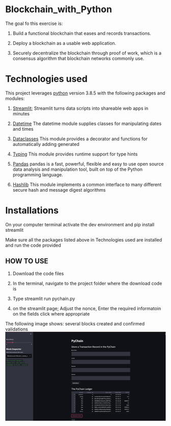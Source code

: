 # Blockchain_with_Python


The goal fo this exercise is: 


1. Build a functional blockchain that eases and records transactions.

2. Deploy a blockchain as a usable web application.

3. Securely decentralize the blockchain through proof of work, which is a consensus algorithm that blockchain networks commonly use.


# Technologies used

This project leverages [python](https://www.python.org/) version 3.8.5 with the following packages and modules:

1. [Streamlit](https://streamlit.io);  Streamlit turns data scripts into shareable web apps in minutes


2. [Datetime](https://docs.python.org/3/library/datetime.html) The datetime module supplies classes for manipulating dates and times


3. [Dataclasses](https://docs.python.org/3/library/dataclasses.html) This module provides a decorator and functions for automatically adding generated


4. [Typing](https://docs.python.org/3/library/typing.html#module-typing) This module provides runtime support for type hints


5. [Pandas](https://pandas.pydata.org) pandas is a fast, powerful, flexible and easy to use open source data analysis and manipulation tool, built on top of the Python programming language.


6. [Hashlib](https://docs.python.org/3/library/hashlib.html) This module implements a common interface to many different secure hash and message digest algorithms

# Installations 

On your computer terminal activate the dev environment and pip install streamlit

Make sure all the packages listed above in Technologies used are installed and run the code provided


## HOW TO USE

1. Download the code files 


2. In the terminal, navigate to the project folder where the download code is 


3. Type streamlit run pychain.py 


4. on the streamlit page; Adjust the nonce, Enter the required informatoin on the fields click where appropriate 

The following image shows: several blocks created and confirmed validations 
![several blocks created and confirmed validations ](https://github.com/shangfii/Blockchain_with_Python/blob/main/Working_code.png)


